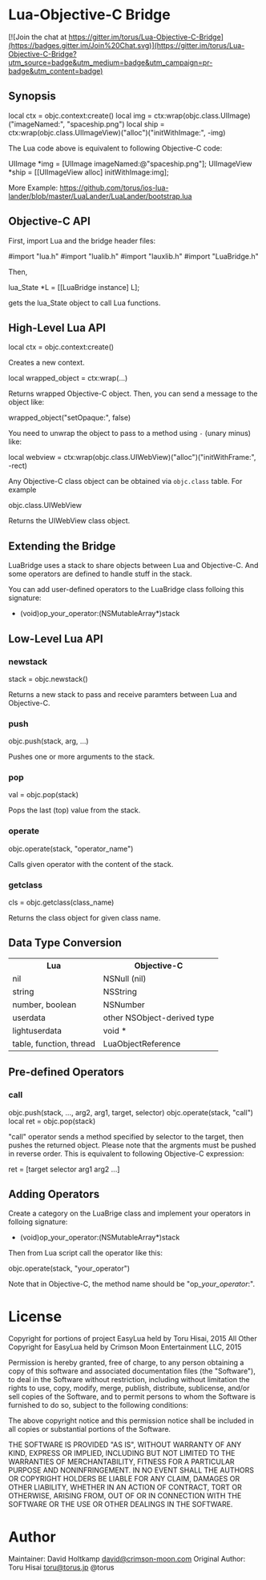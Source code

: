 Lua-Objective-C Bridge
======================

[![Join the chat at https://gitter.im/torus/Lua-Objective-C-Bridge](https://badges.gitter.im/Join%20Chat.svg)](https://gitter.im/torus/Lua-Objective-C-Bridge?utm_source=badge&utm_medium=badge&utm_campaign=pr-badge&utm_content=badge)

Synopsis
--------

local ctx = objc.context:create()
local img = ctx:wrap(objc.class.UIImage)("imageNamed:", "spaceship.png")
local ship = ctx:wrap(objc.class.UIImageView)("alloc")("initWithImage:", -img)

The Lua code above is equivalent to following Objective-C code:

UIImage *img = [UIImage imageNamed:@"spaceship.png"];
UIImageView *ship = [[UIImageView alloc] initWithImage:img];

More Example:
https://github.com/torus/ios-lua-lander/blob/master/LuaLander/LuaLander/bootstrap.lua


Objective-C API
---------------

First, import Lua and the bridge header files:

#import "lua.h"
#import "lualib.h"
#import "lauxlib.h"
#import "LuaBridge.h"

Then,

lua_State *L = [[LuaBridge instance] L];

gets the lua_State object to call Lua functions.


High-Level Lua API
------------------

local ctx = objc.context:create()

Creates a new context.

local wrapped_object = ctx:wrap(...)

Returns wrapped Objective-C object. Then, you can send a message to the object like:

wrapped_object("setOpaque:", false)

You need to unwrap the object to pass to a method using `-` (unary minus) like:

local webview = ctx:wrap(objc.class.UIWebView)("alloc")("initWithFrame:", -rect)

Any Objective-C class object can be obtained via `objc.class` table. For example

objc.class.UIWebView

Returns the UIWebView class object.



Extending the Bridge
--------------------

LuaBridge uses a stack to share objects between Lua and Objective-C.
And some operators are defined to handle stuff in the stack.

You can add user-defined operators to the LuaBridge class folloing this signature:

- (void)op_your_operator:(NSMutableArray*)stack


Low-Level Lua API
-----------------

### newstack

stack = objc.newstack()

Returns a new stack to pass and receive paramters between Lua and Objective-C.

### push

objc.push(stack, arg, ...)

Pushes one or more arguments to the stack.

### pop

val = objc.pop(stack)

Pops the last (top) value from the stack.

### operate

objc.operate(stack, "operator_name")

Calls given operator with the content of the stack.

### getclass

cls = objc.getclass(class_name)

Returns the class object for given class name.

Data Type Conversion
---------------

<table>
<tr><th>Lua</th><th>Objective-C</th></tr>
<tr><td>nil</td><td>NSNull (nil)</td></tr>
<tr><td>string</td><td>NSString</td></tr>
<tr><td>number, boolean</td><td>NSNumber</td></tr>
<tr><td>userdata</td><td>other NSObject-derived type</td></tr>
<tr><td>lightuserdata</td><td>void *</td></tr>
<tr><td>table, function, thread</td><td>LuaObjectReference</td></tr>
</table>

Pre-defined Operators
---------------------

### call

objc.push(stack, ..., arg2, arg1, target, selector)
objc.operate(stack, "call")
local ret = objc.pop(stack)

"call" operator sends a method specified by selector to the target, then pushes the returned object.
Please note that the argments must be pushed in reverse order.
This is equivalent to following Objective-C expression:

ret = [target selector arg1 arg2 ...]


Adding Operators
----------------

Create a category on the LuaBrige class and implement your operators in folloing signature:

- (void)op_your_operator:(NSMutableArray*)stack

Then from Lua script call the operator like this:

objc.operate(stack, "your_operator")

Note that in Objective-C, the method name should be "op_*your_operator*:".

License
=======
Copyright for portions of project EasyLua held by Toru Hisai, 2015
All Other Copyright for EasyLua held by Crimson Moon Entertainment LLC, 2015

Permission is hereby granted, free of charge, to any person obtaining a copy
of this software and associated documentation files (the "Software"), to deal
in the Software without restriction, including without limitation the rights
to use, copy, modify, merge, publish, distribute, sublicense, and/or sell
copies of the Software, and to permit persons to whom the Software is
furnished to do so, subject to the following conditions:

The above copyright notice and this permission notice shall be included in
all copies or substantial portions of the Software.

THE SOFTWARE IS PROVIDED "AS IS", WITHOUT WARRANTY OF ANY KIND, EXPRESS OR
IMPLIED, INCLUDING BUT NOT LIMITED TO THE WARRANTIES OF MERCHANTABILITY,
FITNESS FOR A PARTICULAR PURPOSE AND NONINFRINGEMENT. IN NO EVENT SHALL THE
AUTHORS OR COPYRIGHT HOLDERS BE LIABLE FOR ANY CLAIM, DAMAGES OR OTHER
LIABILITY, WHETHER IN AN ACTION OF CONTRACT, TORT OR OTHERWISE, ARISING FROM,
OUT OF OR IN CONNECTION WITH THE SOFTWARE OR THE USE OR OTHER DEALINGS IN
THE SOFTWARE.

Author
======
Maintainer: David Holtkamp david@crimson-moon.com
Original Author: Toru Hisai toru@torus.jp @torus 
